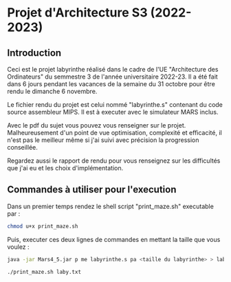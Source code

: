 # Projet d'Architecture S3 (2022-2023)

## Introduction

Ceci est le projet labyrinthe réalisé dans le cadre de l'UE "Architecture des Ordinateurs" du semmestre 3 de l'année universitaire 2022-23. Il a été fait dans 6 jours pendant les vacances de la semaine du 31 octobre pour être rendu le dimanche 6 novembre. 

Le fichier rendu du projet est celui nommé "labyrinthe.s" contenant du code source assembleur MIPS. Il est à executer avec le simulateur MARS inclus.

Avec le pdf du sujet vous pouvez vous renseigner sur le projet. Malheureusement d'un point de vue optimisation, complexité et efficacité, il n'est pas le meilleur même si j'ai suivi avec précision la progression conseillée.

Regardez aussi le rapport de rendu pour vous renseignez sur les difficultés que j'ai eu et les choix d'implémentation.

## Commandes à utiliser pour l'execution

Dans un premier temps rendez le shell script "print_maze.sh" executable par :

```bash
chmod u+x print_maze.sh
```

Puis, executer ces deux lignes de commandes en mettant la taille que vous voulez :

```bash
java -jar Mars4_5.jar p me labyrinthe.s pa <taille du labyrinthe> > laby.txt

./print_maze.sh laby.txt
```

